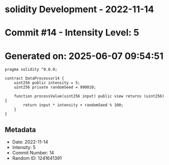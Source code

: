 ﻿# solidity Development - 2022-11-14
# Commit #14 - Intensity Level: 5
# Generated on: 2025-06-07 09:54:51
```solidity
pragma solidity ^0.8.0;

contract DataProcessor14 {
    uint256 public intensity = 5;
    uint256 private randomSeed = 990010;

    function processValue(uint256 input) public view returns (uint256) {
        return input * intensity + randomSeed % 100;
    }
}
```
## Metadata
- Date: 2022-11-14
- Intensity: 5
- Commit Number: 14
- Random ID: 1241641391
